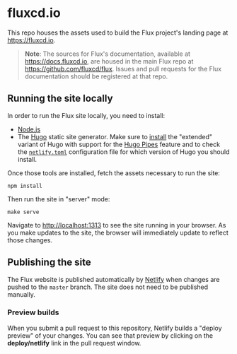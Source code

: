 # fluxcd.io

This repo houses the assets used to build the Flux project's landing page at <https://fluxcd.io>.

> **Note**: The sources for Flux's documentation, available at <https://docs.fluxcd.io>, are housed in the main Flux repo at <https://github.com/fluxcd/flux>. Issues and pull requests for the Flux documentation should be registered at that repo.

## Running the site locally

In order to run the Flux site locally, you need to install:

* [Node.js](https://www.npmjs.com/get-npm)
* The [Hugo](https://gohugo.io) static site generator. Make sure to [install](https://gohugo.io/getting-started/installing/) the "extended" variant of Hugo with support for the [Hugo Pipes](https://gohugo.io/hugo-pipes/introduction/) feature and to check the [`netlify.toml`](./netlify.toml) configuration file for which version of Hugo you should install.

Once those tools are installed, fetch the assets necessary to run the site:

```cli
npm install
```

Then run the site in "server" mode:

```cli
make serve
```

Navigate to <http://localhost:1313> to see the site running in your browser. As you make updates to the site, the browser will immediately update to reflect those changes.

## Publishing the site

The Flux website is published automatically by [Netlify](https://netlify.com) when changes are pushed to the `master` branch. The site does not need to be published manually.

### Preview builds

When you submit a pull request to this repository, Netlify builds a "deploy preview" of your changes. You can see that preview by clicking on the **deploy/netlify** link in the pull request window.
